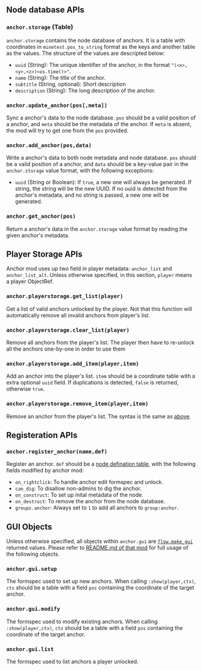 ## Node database APIs
### `anchor.storage` (Table)
`anchor.storage` contains the node database of anchors. It is a table with coordinates in `minetest.pos_to_string` format as the keys and another table as the values. The structure of the values are descripted below:

* `uuid` (String): The unique identifier of the anchor, in the format `"(<x>,<y>,<z>)<os.time()>"`.
* `name` (String): The title of the anchor.
* `subtitle` (String, optional): Short description
* `description` (String): The long description of the anchor.

### `anchor.update_anchor(pos[,meta])`
Sync a anchor's data to the node database. `pos` should be a valid position of a anchor, and `meta` should be the metadata of the anchor. If `meta` is absent, the mod will try to get one from the `pos` provided.

### `anchor.add_anchor(pos,data)`
Write a anchor's data to both node metadata and node database. `pos` should be a valid position of a anchor, and `data` should be a key-value pair in the `anchor.storage` value format, with the following exceptions:

* `uuid` (String or Boolean): If `true`, a new one will always be generated. If string, the string will be the new UUID. If no uuid is detected from the anchor's metadata, and no string is passed, a new one will be generated.

### `anchor.get_anchor(pos)`
Return a anchor's data in the `anchor.storage` value format by reading the given anchor's metadata.

## Player Storage APIs
Anchor mod uses up two field in player metadata: `anchor_list` and `anchor_list_alt`. Unless otherwise specified, in this section, `player` means a player ObjectRef.

### `anchor.playerstorage.get_list(player)`
Get a list of valid anchors unlocked by the player. Not that this function will automatically remove all invalid anchors from player's list.

### `anchor.playerstorage.clear_list(player)`
Remove all anchors from the player's list. The player then have to re-unlock all the anchors one-by-one in order to use them

### `anchor.playerstorage.add_item(player,item)`
Add an anchor into the player's list. `item` should be a coordinate table with a extra optional `uuid` field. If duplications is detected, `false` is returned, otherwise `true`.

### `anchor.playerstorage.remove_item(player,item)`
Remove an anchor from the player's list. The syntax is the same as [above](https://github.com/C-C-Minetest-Server/anchor/blob/main/API.md#anchorplayerstorageadd_itemplayeritem).

## Registeration APIs
### `anchor.register_anchor(name,def)`
Register an anchor. `def` should be a [node defination table](https://minetest.gitlab.io/minetest/definition-tables/#node-definition), with the following fields modified by anchor mod:

* `on_rightclick`: To handle anchor edit formspec and unlock.
* `can_dig`: To disallow non-admins to dig the anchor.
* `on_construct`: To set up inital metadata of the node.
* `on_destruct`: To remove the anchor from the node database.
* `groups.anchor`: Always set to `1` to add all anchors to `group:anchor`.

## GUI Objects
Unless otherwise specified, all objects within `anchor.gui` are [`flow.make_gui`](https://content.minetest.net/packages/luk3yx/flow/) returned values. Please refer to [README.md of that mod](https://gitlab.com/luk3yx/minetest-flow/-/blob/main/README.md) for full usage of the following objects.

### `anchor.gui.setup`
The formspec used to set up new anchors. When calling `:show(player,ctx)`, `ctx` should be a table with a field `pos` containing the coordinate of the target anchor.

### `anchor.gui.modify`
The formspec used to modify existing anchors. When calling `:show(player,ctx)`, `ctx` should be a table with a field `pos` containing the coordinate of the target anchor.

### `anchor.gui.list`
The formspec used to list anchors a player unlocked.
